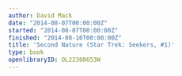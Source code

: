 ```yaml
---
author: David Mack
date: "2014-08-07T00:00:00Z"
started: "2014-08-07T00:00:00Z"
finished: "2014-08-16T00:00:00Z"
title: 'Second Nature (Star Trek: Seekers, #1)'
type: book
openlibraryID: OL22308653W
---
```

